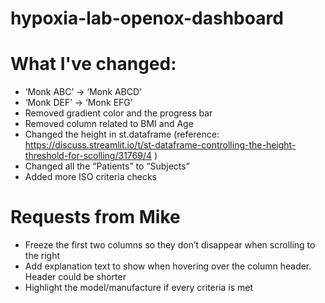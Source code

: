 # hypoxia-lab-openox-dashboard

# What I've changed:
- ‘Monk ABC’ -> ‘Monk ABCD’
- ‘Monk DEF’ -> ‘Monk EFG’
- Removed gradient color and the progress bar
- Removed column related to BMI and Age
- Changed the height in st.dataframe (reference: https://discuss.streamlit.io/t/st-dataframe-controlling-the-height-threshold-for-scolling/31769/4 )
- Changed all the “Patients” to “Subjects”
- Added more ISO criteria checks

# Requests from Mike
- Freeze the first two columns so they don’t disappear when scrolling to the right
- Add explanation text to show when hovering over the column header. Header could be shorter
- Highlight the model/manufacture if every criteria is met
